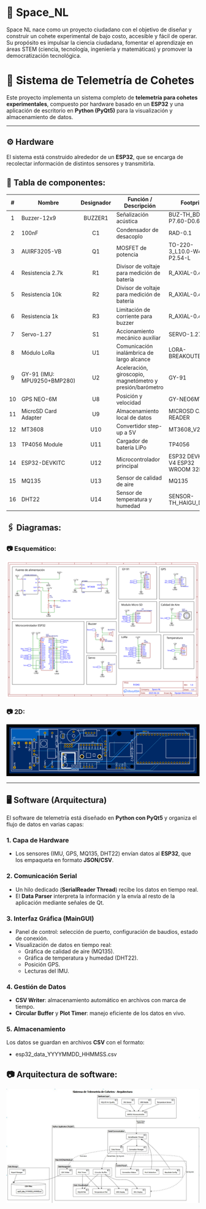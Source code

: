 # 🚀  Space_NL
Space NL nace como un proyecto ciudadano con el objetivo de diseñar y construir un cohete experimental de bajo costo, accesible y fácil de operar. Su propósito es impulsar la ciencia ciudadana, fomentar el aprendizaje en áreas STEM (ciencia, tecnología, ingeniería y matemáticas) y promover la democratización tecnológica.

# 📡 Sistema de Telemetría de Cohetes

Este proyecto implementa un sistema completo de **telemetría para cohetes experimentales**, compuesto por hardware basado en un **ESP32** y una aplicación de escritorio en **Python (PyQt5)** para la visualización y almacenamiento de datos.

---

## ⚙️ Hardware

El sistema está construido alrededor de un **ESP32**, que se encarga de recolectar información de distintos sensores y transmitirla.

## 🔩 Tabla de componentes:

| **#** | **Nombre**                | **Designador** | **Función / Descripción**                                                                 | **Footprint**                                      | **Cantidad** |
|:-----:|---------------------------|:--------------:|-------------------------------------------------------------------------------------------|---------------------------------------------------|:------------:|
| 1     | Buzzer-12x9               | BUZZER1        | Señalización acústica                                                                     | BUZ-TH_BD12.0-P7.60-D0.6-FD                       | 1            |
| 2     | 100nF                     | C1             | Condensador de desacoplo                                                                  | RAD-0.1                                           | 1            |
| 3     | AUIRF3205-VB              | Q1             | MOSFET de potencia                                                                        | TO-220-3_L10.0-W4.6-P2.54-L                       | 1            |
| 4     | Resistencia 2.7k          | R1             | Divisor de voltaje para medición de batería                                               | R_AXIAL-0.4                                       | 1            |
| 5     | Resistencia 10k           | R2             | Divisor de voltaje para medición de batería                                               | R_AXIAL-0.4                                       | 1            |
| 6     | Resistencia 1k            | R3             | Limitación de corriente para buzzer                                                       | R_AXIAL-0.4                                       | 1            |
| 7     | Servo-1.27                | S1             | Accionamiento mecánico auxiliar                                                           | SERVO-1.27                                        | 1            |
| 8     | Módulo LoRa               | U1             | Comunicación inalámbrica de largo alcance                                                 | LORA-BREAKOUTBOARD                                | 1            |
| 9     | GY-91 (IMU: MPU9250+BMP280)| U2             | Aceleración, giroscopio, magnetómetro y presión/barómetro                                 | GY-91                                             | 1            |
| 10    | GPS NEO-6M                | U8             | Posición y velocidad                                                                      | GY-NEO6MV2                                        | 1            |
| 11    | MicroSD Card Adapter      | U9             | Almacenamiento local de datos                                                             | MICROSD CARD READER                               | 1            |
| 12    | MT3608                    | U10            | Convertidor step-up a 5V                                                                  | MT3608_V2                                         | 1            |
| 13    | TP4056 Module             | U11            | Cargador de batería LiPo                                                                  | TP4056                                            | 1            |
| 14    | ESP32-DEVKITC             | U12            | Microcontrolador principal                                                                | ESP32 DEVKITC V4 ESP32 WROOM 32D                  | 1            |
| 15    | MQ135                     | U13            | Sensor de calidad de aire                                                                 | MQ135                                             | 1            |
| 16    | DHT22                     | U14            | Sensor de temperatura y humedad                                                           | SENSOR-TH_HAIGU_DHT22                             | 1            |


## 🖇️ Diagramas:

### 📷 **Esquemático**:

![Esquematico](./imagenes/Esquematico.svg)

### 📷 **2D**:

![2D](./imagenes/2D.svg)


---

## 🖥️ Software (Arquitectura)

El software de telemetría está diseñado en **Python con PyQt5** y organiza el flujo de datos en varias capas:

### 1. **Capa de Hardware**
- Los sensores (IMU, GPS, MQ135, DHT22) envían datos al **ESP32**, que los empaqueta en formato **JSON/CSV**.

### 2. **Comunicación Serial**
- Un hilo dedicado (**SerialReader Thread**) recibe los datos en tiempo real.  
- El **Data Parser** interpreta la información y la envía al resto de la aplicación mediante señales de Qt.

### 3. **Interfaz Gráfica (MainGUI)**
- Panel de control: selección de puerto, configuración de baudios, estado de conexión.  
- Visualización de datos en tiempo real:  
  - Gráfica de calidad de aire (MQ135).  
  - Gráfica de temperatura y humedad (DHT22).  
  - Posición GPS.  
  - Lecturas del IMU.

### 4. **Gestión de Datos**
- **CSV Writer**: almacenamiento automático en archivos con marca de tiempo.  
- **Circular Buffer** y **Plot Timer**: manejo eficiente de los datos en vivo.

### 5. **Almacenamiento**
Los datos se guardan en archivos **CSV** con el formato:
- esp32_data_YYYYMMDD_HHMMSS.csv

## 📷 **Arquitectura de software**:
![Arquitectura](./imagenes/arquitectura.jpg)
